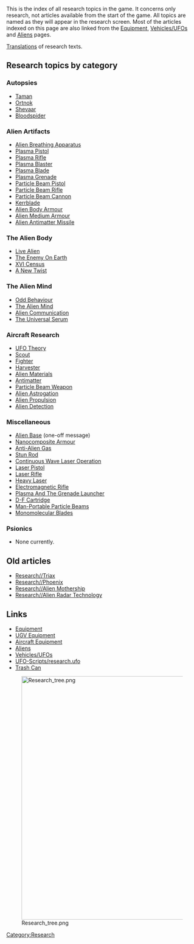 This is the index of all research topics in the game. It concerns only
research, not articles available from the start of the game. All topics
are named as they will appear in the research screen. Most of the
articles indexed on this page are also linked from the
[Equipment](Equipment "wikilink"),
[Vehicles/UFOs](Vehicles/UFOs "wikilink") and
[Aliens](Aliens "wikilink") pages.

[Translations](List_of_msgid/Research "wikilink") of research texts.

## Research topics by category

### Autopsies

- [Taman](Aliens/Taman "wikilink")
- [Ortnok](Aliens/Ortnok "wikilink")
- [Shevaar](Aliens/Shevaar "wikilink")
- [Bloodspider](Aliens/Bloodspider "wikilink")

### Alien Artifacts

- [Alien Breathing
  Apparatus](Research/Alien_Breathing_Apparatus "wikilink")
- [Plasma Pistol](Equipment/Secondary_Weapons/Plasma_Pistol "wikilink")
- [Plasma Rifle](Equipment/Primary_Weapons/Plasma_Rifle "wikilink")
- [Plasma Blaster](Equipment/Primary_Weapons/Plasma_Blaster "wikilink")
- [Plasma Blade](Equipment/Secondary_Weapons/Plasma_Blade "wikilink")
- [Plasma Grenade](Equipment/Misc/Plasma_Grenade "wikilink")
- [Particle Beam
  Pistol](Equipment/Secondary_Weapons/Particle_Beam_Pistol "wikilink")
- [Particle Beam
  Rifle](Equipment/Primary_Weapons/Particle_Beam_Rifle "wikilink")
- [Particle Beam
  Cannon](Equipment/Primary_Weapons/Particle_Beam_Cannon "wikilink")
- [Kerrblade](Equipment/Secondary_Weapons/Kerrblade "wikilink")
- [Alien Body Armour](Equipment/Armour/Alien_Body_Armour "wikilink")
- [Alien Medium Armour](Equipment/Armour/Alien_Medium_Armour "wikilink")
- [Alien Antimatter
  Missile](Research/Alien_Antimatter_Missile "wikilink")

### The Alien Body

- [Live Alien](Aliens/Live_Alien "wikilink")
- [The Enemy On Earth](Aliens/The_Enemy_On_Earth "wikilink")
- [XVI Census](Research/XVI_Census "wikilink")
- [A New Twist](Storyline/A_New_Twist "wikilink")

### The Alien Mind

- [Odd Behaviour](Aliens/Odd_Behaviour "wikilink")
- [The Alien Mind](Aliens/The_Alien_Mind "wikilink")
- [Alien Communication](Research/Alien_Communication "wikilink")
- [The Universal Serum](Research/The_Universal_Serum "wikilink")

### Aircraft Research

- [UFO Theory](Research/UFO_Theory "wikilink")
- [Scout](UFO/Scout "wikilink")
- [Fighter](UFO/Fighter "wikilink")
- [Harvester](UFO/Harvester "wikilink")
- [Alien Materials](Research/Alien_Materials "wikilink")
- [Antimatter](Research/Antimatter "wikilink")
- [Particle Beam
  Weapon](Aircraft_Equipment/Weapons/Particle_Beam_Weapon "wikilink")
- [Alien Astrogation](Research/Alien_Astrogation "wikilink")
- [Alien Propulsion](Research/Alien_Propulsion "wikilink")
- [Alien Detection](Research/Alien_Detection "wikilink")

### Miscellaneous

- [Alien Base](Research/Alien_Base "wikilink") (one-off message)
- [Nanocomposite
  Armour](Equipment/Armour/Nanocomposite_Armour "wikilink")
- [Anti-Alien Gas](Equipment/Misc/Gas_Grenade "wikilink")
- [Stun Rod](Equipment/Secondary_Weapons/Stun_Rod "wikilink")
- [Continuous Wave Laser
  Operation](Research/Continuous_Wave_Laser_Operation "wikilink")
- [Laser Pistol](Equipment/Secondary_Weapons/Laser_Pistol "wikilink")
- [Laser Rifle](Equipment/Primary_Weapons/Laser_Rifle "wikilink")
- [Heavy Laser](Equipment/Primary_Weapons/Heavy_Laser "wikilink")
- [Electromagnetic
  Rifle](Equipment/Primary_Weapons/Bolter_Rifle "wikilink")
- [Plasma And The Grenade
  Launcher](Equipment/Ammunition/25mm_PB_Grenades "wikilink")
- [D-F Cartridge](Equipment/Ammunition/D-F_Cartridge "wikilink")
- [Man-Portable Particle
  Beams](Equipment/Ammunition/Man-Portable_Particle_Beams "wikilink")
- [Monomolecular
  Blades](Equipment/Secondary_Weapons/Monomolecular_Blades "wikilink")

### Psionics

- None currently.

## Old articles

- [Research//Triax](Research/Triax "wikilink")
- [Research//Phoenix](Research/Phoenix "wikilink")
- [Research//Alien Mothership](Research/Alien_Mothership "wikilink")
- [Research//Alien Radar
  Technology](Research/Alien_Radar_Technology "wikilink")

## Links

- [Equipment](Equipment "wikilink")
- [UGV Equipment](UGV_Equipment "wikilink")
- [Aircraft Equipment](Aircraft_Equipment "wikilink")
- [Aliens](Aliens "wikilink")
- [Vehicles/UFOs](Vehicles/UFOs "wikilink")
- [UFO-Scripts/research.ufo](UFO-Scripts/research.ufo "wikilink")
- [Trash Can](Trash_Can "wikilink")

<figure>
<img src="Research_tree.png" title="Research_tree.png" width="640"
alt="Research_tree.png" />
<figcaption aria-hidden="true">Research_tree.png</figcaption>
</figure>

[Category:Research](Category:Research "wikilink")